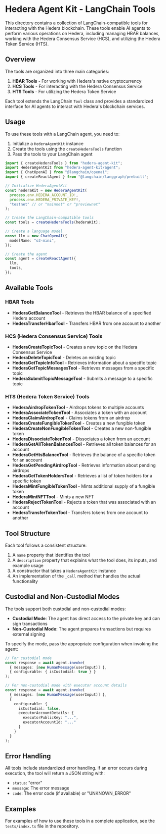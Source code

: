 # Hedera Agent Kit - LangChain Tools

This directory contains a collection of LangChain-compatible tools for interacting with the Hedera blockchain. These tools enable AI agents to perform various operations on Hedera, including managing HBAR balances, working with the Hedera Consensus Service (HCS), and utilizing the Hedera Token Service (HTS).

## Overview

The tools are organized into three main categories:

1. **HBAR Tools** - For working with Hedera's native cryptocurrency
2. **HCS Tools** - For interacting with the Hedera Consensus Service
3. **HTS Tools** - For utilizing the Hedera Token Service

Each tool extends the LangChain `Tool` class and provides a standardized interface for AI agents to interact with Hedera's blockchain services.

## Usage

To use these tools with a LangChain agent, you need to:

1. Initialize a `HederaAgentKit` instance
2. Create the tools using the `createHederaTools` function
3. Pass the tools to your LangChain agent

```typescript
import { createHederaTools } from "hedera-agent-kit";
import HederaAgentKit from "hedera-agent-kit/agent";
import { ChatOpenAI } from "@langchain/openai";
import { createReactAgent } from "@langchain/langgraph/prebuilt";

// Initialize HederaAgentKit
const hederaKit = new HederaAgentKit(
  process.env.HEDERA_ACCOUNT_ID!,
  process.env.HEDERA_PRIVATE_KEY!,
  "testnet" // or "mainnet" or "previewnet"
);

// Create the LangChain-compatible tools
const tools = createHederaTools(hederaKit);

// Create a language model
const llm = new ChatOpenAI({
  modelName: "o3-mini",
});

// Create the agent
const agent = createReactAgent({
  llm,
  tools,
});
```

## Available Tools

### HBAR Tools

- **HederaGetBalanceTool** - Retrieves the HBAR balance of a specified Hedera account
- **HederaTransferHbarTool** - Transfers HBAR from one account to another

### HCS (Hedera Consensus Service) Tools

- **HederaCreateTopicTool** - Creates a new topic on the Hedera Consensus Service
- **HederaDeleteTopicTool** - Deletes an existing topic
- **HederaGetTopicInfoTool** - Retrieves information about a specific topic
- **HederaGetTopicMessagesTool** - Retrieves messages from a specific topic
- **HederaSubmitTopicMessageTool** - Submits a message to a specific topic

### HTS (Hedera Token Service) Tools

- **HederaAirdropTokenTool** - Airdrops tokens to multiple accounts
- **HederaAssociateTokenTool** - Associates a token with an account
- **HederaClaimAirdropTool** - Claims tokens from an airdrop
- **HederaCreateFungibleTokenTool** - Creates a new fungible token
- **HederaCreateNonFungibleTokenTool** - Creates a new non-fungible token
- **HederaDissociateTokenTool** - Dissociates a token from an account
- **HederaGetAllTokenBalancesTool** - Retrieves all token balances for an account
- **HederaGetHtsBalanceTool** - Retrieves the balance of a specific token for an account
- **HederaGetPendingAirdropTool** - Retrieves information about pending airdrops
- **HederaGetTokenHoldersTool** - Retrieves a list of token holders for a specific token
- **HederaMintFungibleTokenTool** - Mints additional supply of a fungible token
- **HederaMintNFTTool** - Mints a new NFT
- **HederaRejectTokenTool** - Rejects a token that was associated with an account
- **HederaTransferTokenTool** - Transfers tokens from one account to another

## Tool Structure

Each tool follows a consistent structure:

1. A `name` property that identifies the tool
2. A `description` property that explains what the tool does, its inputs, and example usage
3. A constructor that takes a `HederaAgentKit` instance
4. An implementation of the `_call` method that handles the actual functionality

## Custodial and Non-Custodial Modes

The tools support both custodial and non-custodial modes:

- **Custodial Mode**: The agent has direct access to the private key and can sign transactions
- **Non-Custodial Mode**: The agent prepares transactions but requires external signing

To specify the mode, pass the appropriate configuration when invoking the agent:

```typescript
// For custodial mode
const response = await agent.invoke(
  { messages: [new HumanMessage(userInput)] },
  { configurable: { isCustodial: true } }
);

// For non-custodial mode with executor account details
const response = await agent.invoke(
  { messages: [new HumanMessage(userInput)] },
  { 
    configurable: { 
      isCustodial: false,
      executorAccountDetails: {
        executorPublicKey: "...",
        executorAccountId: "..."
      }
    } 
  }
);
```

## Error Handling

All tools include standardized error handling. If an error occurs during execution, the tool will return a JSON string with:

- `status`: "error"
- `message`: The error message
- `code`: The error code (if available) or "UNKNOWN_ERROR"

## Examples

For examples of how to use these tools in a complete application, see the `tests/index.ts` file in the repository.